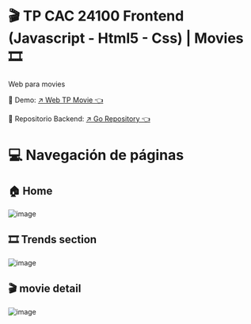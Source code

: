 # 🎬 TP CAC 24100 Frontend (Javascript - Html5 - Css) | Movies 🎞️
<p>Web para movies</p>
<p>📌 Demo: <a href='https://jhossymarbalderrama.github.io/TP0_CAC_24100_Movies_page_frontend/index.html' target='_blank'>↗️ Web TP Movie 👈<a/></p>
<p>📌 Repositorio Backend: <a href='https://github.com/Jhossymarbalderrama/TP0_CAC_24100_Movies_page_backend' target='_blank'>↗️ Go Repository 👈<a/></p>

# 💻 Navegación de páginas
## 🏠 Home
![image](https://github.com/Jhossymarbalderrama/TP0_CAC_24100_Movies_page/assets/52534649/ea7a8442-c02b-4cd7-9d44-fd3c3e783894)

## 🎞️ Trends section
![image](https://github.com/Jhossymarbalderrama/TP0_CAC_24100_Movies_page/assets/52534649/79460999-133a-4a85-8a05-4a5e35a29f62)

## 🎬 movie detail
![image](https://github.com/Jhossymarbalderrama/TP0_CAC_24100_Movies_page/assets/52534649/3c391d51-955d-400f-be81-34a6af925fd5)
